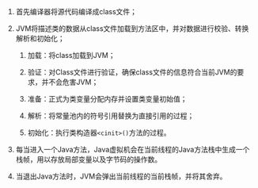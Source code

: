 1. 首先编译器将源代码编译成class文件；

2. JVM将描述类的数据从class文件加载到方法区中，并对数据进行校验、转换解析和初始化；
   
   1. 加载：将class加载到JVM；
   
   2. 验证：对Class文件进行验证，确保class文件的信息符合当前JVM的要求，并不会危害JVM；
   
   3. 准备：正式为类变量分配内存并设置类变量初始值；
   
   4. 解析：将常量池内的符号引用替换为直接引用的过程；
   
   5. 初始化：执行类构造器`<cinit>()`方法的过程。

3. 每当进入一个Java方法，Java虚拟机会在当前线程的Java方法栈中生成一个栈帧，用以存放局部变量以及字节码的操作数。

4. 当退出Java方法时，JVM会弹出当前线程的当前栈帧，并将其舍弃。
